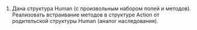 1. Дана структура Human (с произвольным набором полей и методов).
Реализовать встраивание методов в структуре Action от родительской структуры
Human (аналог наследования).